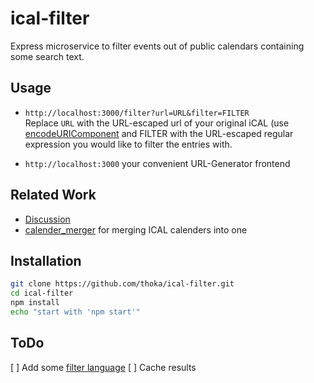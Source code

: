 # ical-filter

Express microservice to filter events out of public calendars containing some search text.

## Usage

- `http://localhost:3000/filter?url=URL&filter=FILTER`  
  Replace `URL` with the URL-escaped url of your original iCAL (use [encodeURIComponent](https://developer.mozilla.org/en-US/docs/Web/JavaScript/Reference/Global_Objects/encodeURIComponent) and FILTER with the URL-escaped regular expression you would like to filter the entries with.

- `http://localhost:3000` your convenient URL-Generator frontend 

## Related Work

- [Discussion](https://forum.wilap.de/t/eigener-cccp-kalender/140)
- [calender_merger](https://github.com/niccokunzmann/calender_merger) for merging ICAL calenders into one

## Installation

```bash
git clone https://github.com/thoka/ical-filter.git
cd ical-filter
npm install
echo "start with 'npm start'"
```

## ToDo 

[ ] Add some [filter language](https://memlab.thomaskalka.de/t/js-parsable-filter-languages/136)
[ ] Cache results

